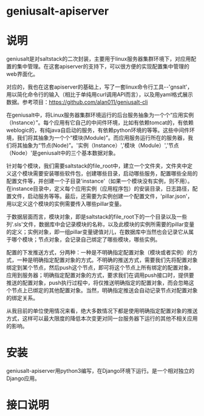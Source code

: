 # geniusalt-apiserver


说明
========

geniusalt是对saltstack的二次封装，主要用于linux服务器集群环境下，对应用配置的集中管理。在这套apiserver的支持下，可以很方便的实现配置集中管理的web界面化。

对应的，我也在这套apiserver的基础上，写了一套linux命令行工具--'gnsalt'，用以简化命令行的输入（相比于单纯用curl调用API而言），以及用yaml格式展示数据。参考项目：https://github.com/alan011/geniusalt-cli

在geniusalt中，将Linux服务器集群环境运行的后台服务抽象为一个个“应用实例（Instance）”。每个应用有它自己的中间件环境，比如有依赖tomcat的，有依赖weblogic的，有纯java自启动的服务，有依赖python环境的等等。这些中间件环境，我们将其抽象为一个个“模块(Module)”。而应用服务运行所在的服务器，我们将其抽象为“节点(Node)”。'实例（Instance）','模块（Module）','节点（Node）'是geniusalt中的三个基本数据对象。

针对每个模块，我们需要saltstack的file_root中，建立一个文件夹，文件夹中定义这个模块需要安装哪些软件包，创建哪些目录，启动哪些服务，配置哪些全局的配置文件等，并创建一个子目录'instance'（如果一个模块没有实例，则不用）。在instance目录中，定义每个应用实例（应用程序包）的安装目录，日志路径，配置文件，启动服务等等。最后，还需要为实例创建一个配置文件，'pillar.json'，用以定义这个模块的实例需要传入哪些pillar变量。

于数据层面而言，模块对象，即是saltstack的file_root下的一个目录以及一些列'.sls'文件，数据库中会记录模块的名称，以及此模块的实例所需要的pillar变量的定义；实例对象，即一组pillar变量键值对儿，在数据库中当然也会记录它从属于哪个模块；节点对象，会记录自己绑定了哪些模块，哪些实例。

配置的下发推送方式，分两种：一种是不明确指定配置对象（模块或者实例）的方式，一种是明确指定配置对象的方式。不明确的推送方式，需要我们先将配置对象绑定到某个节点，然后push这个节点，即可将这个节点上所有绑定的配置对象，应用到服务器；明确指定配置对象的方式，要求我们在调用push接口时，提供要推送的配置对象，push执行过程中，将仅推送明确指定的配置对象，而会忽略这个节点上已绑定的其他配置对象。当然，明确指定推送会自动记录节点对配置对象的绑定关系。

从我目前的单位使用情况来看，绝大多数情况下都是使用明确指定配置对象的推送方式，这样可以最大限度的降低本次变更对同一台服务器下运行的其他不相关应用的影响。


安装
========

geniusalt-apiserver用python3编写，在Django环境下运行。是一个相对独立的Django应用。



接口说明
========
